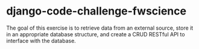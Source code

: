 # django-code-challenge-fwscience
The goal of this exercise is to retrieve data from an external source, store it in an appropriate database structure, and create a CRUD RESTful API to interface with the database.
